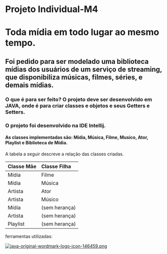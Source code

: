 # Projeto Individual-M4 
# Toda mídia em todo lugar ao mesmo tempo.
## Foi pedido para ser modelado uma biblioteca mídias dos usuários de um serviço de streaming, que disponibiliza músicas, filmes, séries, e demais mídias.
### O que é para ser feito? O projeto deve ser desenvolvido em JAVA, onde é para criar classes e objetos e seus Getters e Setters.
### O projeto foi desenvolvido na IDE Intellij.
#### As classes implementadas são: Mídia, Música, Filme, Musico, Ator, Playlist e Biblioteca de Mídia.
A tabela a seguir descreve a relação das classes criadas.

| Classe  Mãe   | Classe Filha     |
| :---------- | :---------      | 
| Mídia      |  Filme        |
| Mídia     | Música          | 
| Artista        | Ator         | 
| Artista      | Músico         | 
| Mídia    |   (sem herança)| 
| Artista  | (sem herança)   |
| Playlist   | (sem herança) |


ferramentas utilizadas: 

[![java-original-wordmark-logo-icon-146459.png](https://i.postimg.cc/52dkFVvf/java-original-wordmark-logo-icon-146459.png)](https://postimg.cc/Tp0cZBCs)
